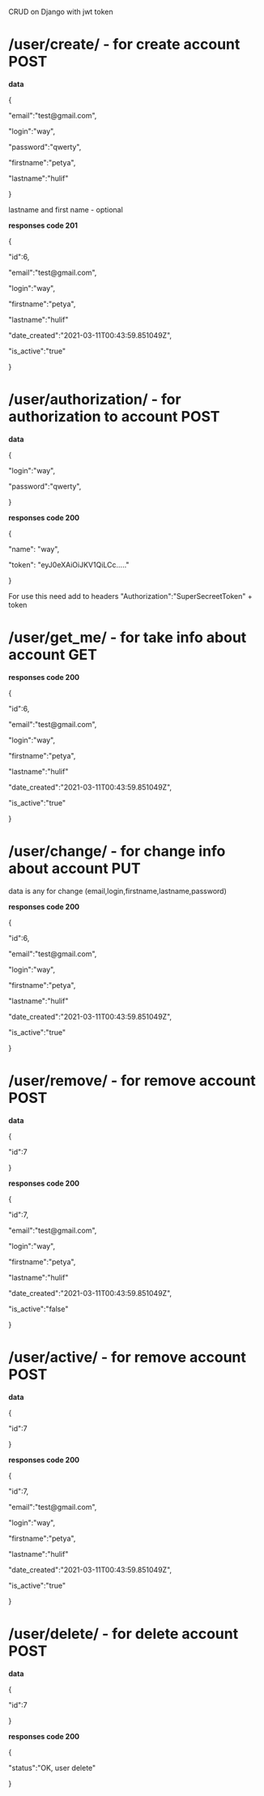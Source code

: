 CRUD on Django with jwt token

<h1>/user/create/ - for create account <b>POST</b> </h1>
  <b>data</b>
  <p>{</p>
   <p>  "email":"test@gmail.com",</p>
   <p>  "login":"way",</p>
   <p>  "password":"qwerty",</p>
   <p>  "firstname":"petya",</p>
   <p>  "lastname":"hulif"</p>
  <p>}</p>
  
  lastname and first name - optional
  
  <b>responses code 201</b>
  <p>{</p>
   <p>  "id":6,</p>
   <p>  "email":"test@gmail.com",</p>
   <p>  "login":"way",</p>
   <p>  "firstname":"petya",</p>
   <p>  "lastname":"hulif"</p>
   <p>  "date_created":"2021-03-11T00:43:59.851049Z",</p>
   <p>  "is_active":"true"</p>
  <p>}</p>

<h1>/user/authorization/ - for authorization to account <b>POST</b> </h1>
<b>data</b>
  <p>{</p>
   <p>  "login":"way",</p>
   <p>  "password":"qwerty",</p>
  <p>}</p>
 <b>responses code 200</b>
  <p>{</p>
  <p>"name": "way", </p>
    <p>"token": "eyJ0eXAiOiJKV1QiLCc....." </p>
  <p>}</p>

<p>For use this need add to headers "Authorization":"SuperSecreetToken" + token</p>

<h1>/user/get_me/ - for take info about account <b>GET</b> </h1>
<b>responses code 200</b>
  <p>{</p>
   <p>  "id":6,</p>
   <p>  "email":"test@gmail.com",</p>
   <p>  "login":"way",</p>
   <p>  "firstname":"petya",</p>
   <p>  "lastname":"hulif"</p>
   <p>  "date_created":"2021-03-11T00:43:59.851049Z",</p>
   <p>  "is_active":"true"</p>
  <p>}</p>
  
<h1>/user/change/ - for change info about account <b>PUT</b> </h1>
  <p>data is any for change (email,login,firstname,lastname,password)</p>
  <b>responses code 200</b>
  <p>{</p>
   <p>  "id":6,</p>
   <p>  "email":"test@gmail.com",</p>
   <p>  "login":"way",</p>
   <p>  "firstname":"petya",</p>
   <p>  "lastname":"hulif"</p>
   <p>  "date_created":"2021-03-11T00:43:59.851049Z",</p>
   <p>  "is_active":"true"</p>
  <p>}</p>
  
<h1>/user/remove/ - for remove account <b>POST</b> </h1>
  <b>data</b>
  <p>{</p>
   <p>  "id":7</p>
  <p>}</p>
  <b>responses code 200</b>
  <p>{</p>
   <p>  "id":7,</p>
   <p>  "email":"test@gmail.com",</p>
   <p>  "login":"way",</p>
   <p>  "firstname":"petya",</p>
   <p>  "lastname":"hulif"</p>
   <p>  "date_created":"2021-03-11T00:43:59.851049Z",</p>
   <p>  "is_active":"false"</p>
  <p>}</p>
  
<h1>/user/active/ - for remove account <b>POST</b> </h1>
  <b>data</b>
  <p>{</p>
   <p>  "id":7</p>
  <p>}</p>
  <b>responses code 200</b>
  <p>{</p>
   <p>  "id":7,</p>
   <p>  "email":"test@gmail.com",</p>
   <p>  "login":"way",</p>
   <p>  "firstname":"petya",</p>
   <p>  "lastname":"hulif"</p>
   <p>  "date_created":"2021-03-11T00:43:59.851049Z",</p>
   <p>  "is_active":"true"</p>
  <p>}</p>
  
<h1>/user/delete/ - for delete account <b>POST</b> </h1>
  <b>data</b>
  <p>{</p>
   <p>  "id":7</p>
  <p>}</p>
  <b>responses code 200</b>
  <p>{</p>
   <p>  "status":"OK, user delete"</p>
  <p>}</p>
